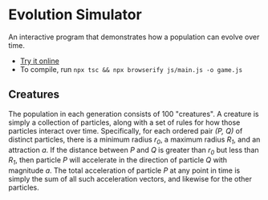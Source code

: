 # Evolution Simulator

An interactive program that demonstrates how a population can evolve over time.

* [Try it online](https://owenbechtel.com/games/evolution-simulator)
* To compile, run `npx tsc && npx browserify js/main.js -o game.js`

## Creatures

The population in each generation consists of 100 "creatures". A creature is simply a collection of particles, along with a set of rules for how those particles interact over time. Specifically, for each ordered pair _(P, Q)_ of distinct particles, there is a minimum radius _r<sub>0</sub>_, a maximum radius _R<sub>1</sub>_, and an attraction _a_. If the distance between _P_ and _Q_ is greater than _r<sub>0</sub>_ but less than _R<sub>1</sub>_, then particle _P_ will accelerate in the direction of particle _Q_ with magnitude _a_. The total acceleration of particle _P_ at any point in time is simply the sum of all such acceleration vectors, and likewise for the other particles.
